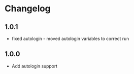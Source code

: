 # Changelog

## 1.0.1
- fixed autologin - moved autologin variables to correct run

## 1.0.0

- Add autologin support
